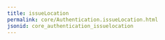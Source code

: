 ```yaml
---
title: issueLocation
permalink: core/Authentication.issueLocation.html
jsonid: core_authentication_issuelocation
---
```

